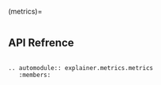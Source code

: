 
(metrics)=

```{include} ../../intel-xai-tools/explainer/metrics/README.md
```
## API Refrence

```{eval-rst}

.. automodule:: explainer.metrics.metrics
   :members:

```
